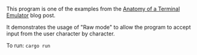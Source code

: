 This program is one of the examples from the [Anatomy of a Terminal Emulator](https://www.poor.dev/blog/terminal-anatomy/) blog post.

It demonstrates the usage of "Raw mode" to allow the program to accept input from the user character by character.

To run:
`cargo run`
